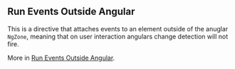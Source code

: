 ## Run Events Outside Angular

This is a directive that attaches events to an element outside of the anuglar `NgZone`, meaning that on user interaction angulars change detection will not fire.

More in [Run Events Outside Angular](https://github.com/tibor-mirnic/goto-angular/blob/master/src/app/infrastructure/core-ui/directives/run-events-outside-angular.directive.ts).